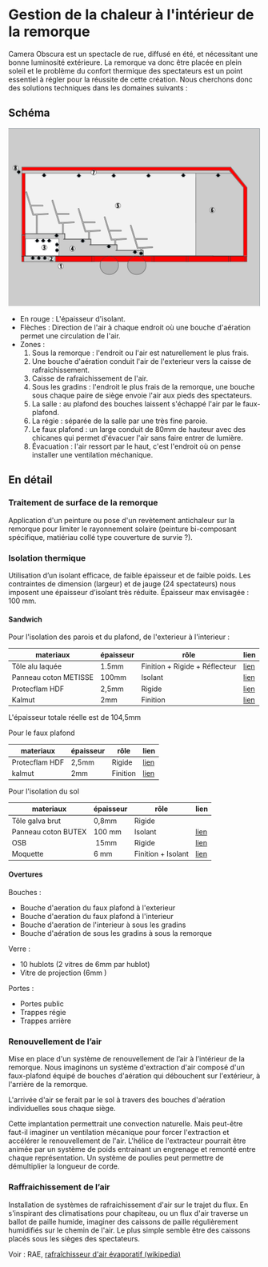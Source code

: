 # Gestion de la chaleur à l'intérieur de la remorque

Camera Obscura est un spectacle de rue, diffusé en été, et nécessitant une bonne luminosité extérieure. La remorque va donc être placée en plein soleil et le problème du confort thermique des spectateurs est un point essentiel à régler pour la réussite de cette création. Nous cherchons donc des solutions techniques dans les domaines suivants :


## Schéma

![schéma de l'aération et isolation de la remorque](../plans/remorque-isolation.svg)

- En rouge : L'épaisseur d'isolant.
- Flèches : Direction de l'air à chaque endroit où une bouche d'aération permet une circulation de l'air.
- Zones :
  1. Sous la remorque : l'endroit ou l'air est naturellement le plus frais.
  2. Une bouche d'aération conduit l'air de l'exterieur vers la caisse de rafraichissement.
  3. Caisse de rafraichissement de l'air.
  4. Sous les gradins : l'endroit le plus frais de la remorque, une bouche sous chaque paire de siège envoie l'air aux pieds des spectateurs.
  5. La salle : au plafond des bouches laissent s'échappé l'air par le faux-plafond.
  6. La régie : séparée de la salle par une très fine paroie.
  7. Le faux plafond : un large conduit de 80mm de hauteur avec des chicanes qui permet d'évacuer l'air sans faire entrer de lumière.
  8. Évacuation : l'air ressort par le haut, c'est l'endroit où on pense installer une ventilation méchanique.

## En détail

### Traitement de surface de la remorque

Application d'un peinture ou pose d'un revètement antichaleur sur la remorque pour limiter le rayonnement solaire (peinture bi-composant spécifique, matiériau collé type couverture de survie ?).

### Isolation thermique

Utilisation d’un isolant efficace, de faible épaisseur et de faible poids. Les contraintes de dimension (largeur) et de jauge (24 spectateurs) nous imposent une épaisseur d’isolant très réduite. Épaisseur max envisagée : 100 mm.


#### Sandwich

 Pour l'isolation des parois et du plafond, de l'exterieur à l'interieur :

| materiaux | épaisseur | rôle | lien |
|-----------|-----------|------|--|
| Tôle alu laquée           | 1.5mm | Finition + Rigide + Réflecteur | [lien](https://e-steel.arcelormittal.com/FR/fr/Aluminium/T%C3%B4le-Aluminium/T%C3%B4le-aluminium-laqu%C3%A9e/T%C3%B4le-aluminium-laqu%C3%A9e-poudre/p/000000000002120158) |
| Panneau coton METISSE | 100mm  | Isolant | [lien](https://www.eco-logis.com/boutique/isolation/laine-coton-panneaux/?attribute_conditionnement=BUITEX) |
| Protecflam HDF | 2,5mm  | Rigide |[lien](https://protecflam.fr/fibroflam-panneaux-ignifuges/73-fibroflam-igni-m-protection-ignifuges-hdf.html) |
| Kalmut  | 2mm | Finition | [lien](https://www.azur-scenic.com/produit/kalmuk/) |

L'épaisseur totale réelle est de 104,5mm

Pour le faux plafond

| materiaux | épaisseur | rôle | lien |
|-----------|-----------|------|--|
| Protecflam HDF | 2,5mm  | Rigide |[lien](https://protecflam.fr/fibroflam-panneaux-ignifuges/73-fibroflam-igni-m-protection-ignifuges-hdf.html) |
| kalmut  | 2mm | Finition | [lien](https://www.azur-scenic.com/produit/kalmuk/) |


Pour l'isolation du sol

| materiaux | épaisseur | rôle | lien |
|-----------|-----------|------|--|
| Tôle galva brut | 0,8mm | Rigide |  |
| Panneau coton BUTEX | 100 mm  | Isolant | [lien](https://www.eco-logis.com/boutique/isolation/laine-coton-panneaux/?attribute_conditionnement=BUITEX) |
| OSB | 15mm | Rigide | [lien](https://www.panofrance.fr/p/panneaux/panneau-kronoply-osb3-milieu-humide-250x125cm-15mm-A1012584) |
| Moquette | 6 mm | Finition + Isolant | [lien](https://www.saint-maclou.com/produit/moquette-velours-roxane-col-noir-rouleau-4-00-m-002109-00098#photos) |


#### Overtures

Bouches :

- Bouche d'aeration du faux plafond à l'exterieur
- Bouche d'aeration du faux plafond à l'interieur
- Bouche d'aeration de l'interieur à sous les gradins
- Bouche d'aération de sous les gradins à sous la remorque

Verre :

- 10 hublots (2 vitres de 6mm par hublot)
- Vitre de projection  (6mm )

Portes :

- Portes public
- Trappes régie
- Trappes arrière


### Renouvellement de l’air

Mise en place d'un système de renouvellement de l’air à l’intérieur de la remorque. Nous imaginons un système d'extraction d'air composé d'un faux-plafond équipé de bouches d'aération qui débouchent sur l'extérieur, à l'arrière de la remorque.

L'arrivée d'air se ferait par le sol à travers des bouches d'aération individuelles sous chaque siège.

Cette implantation permettrait une convection naturelle. Mais peut-être faut-il imaginer un ventilation mécanique pour forcer l'extraction et accélérer le renouvellement de l'air. L'hélice de l'extracteur pourrait être animée par un système de poids entrainant un engrenage et remonté entre chaque représentation. Un système de poulies peut permettre de démultiplier la longueur de corde.

### Raffraichissement de l’air

Installation de systèmes de rafraichissement d'air sur le trajet du flux. En s'inspirant des climatisations pour chapiteau, ou un flux d'air traverse un ballot de paille humide, imaginer des caissons de paille régulièrement humidifiés sur le chemin de l'air. Le plus simple semble être des caissons placés sous les sièges des spectateurs.

Voir : RAE, [rafraîchisseur d'air évaporatif (wikipedia)](https://fr.wikipedia.org/wiki/Refroidisseur_par_%C3%A9vaporation)

